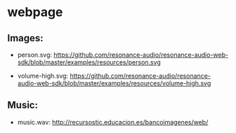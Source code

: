 # webpage

## Images: 

- person.svg: https://github.com/resonance-audio/resonance-audio-web-sdk/blob/master/examples/resources/person.svg

- volume-high.svg: https://github.com/resonance-audio/resonance-audio-web-sdk/blob/master/examples/resources/volume-high.svg



## Music: 

- music.wav: http://recursostic.educacion.es/bancoimagenes/web/